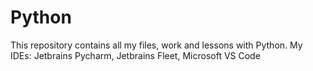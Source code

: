 # Python

This repository contains all my files, work and lessons with Python.
My IDEs: Jetbrains Pycharm, Jetbrains Fleet, Microsoft VS Code
